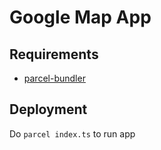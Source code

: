# Google Map App

## Requirements
- [parcel-bundler](https://www.npmjs.com/package/parcel-bundler) 

## Deployment
Do ```parcel index.ts``` to run app
